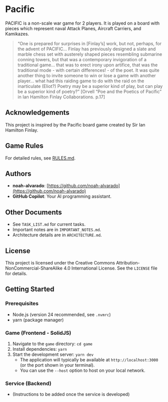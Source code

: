 # Pacific

PACIFIC is a non-scale war game for 2 players. It is played on a board with pieces which represent naval Attack Planes, Aircraft Carriers, and Kamikazes. 

> “One is prepared for surprises in [Finlay’s] work, but not, perhaps, for the advent of PACIFIC... Finlay has previously designed a slate and marble chess set with austerely shaped pieces resembling submarine conning towers, but that was a contemporary invigoration of a traditional game... that was to erect irony upon artifice, that was the traditional mode - with certain differences! - of the poet. It was quite another thing to invite someone to win or lose a game with another player... what had this raiding game to do with the raid on the inarticulate (Eliot?) Poetry may be a superior kind of play, but can play be a superior kind of poetry?” [Orvell “Poe and the Poetics of Pacific” in Ian Hamilton Finlay Collaborations. p.17]

## Acknowledgements

This project is inspired by the Pacific board game created by Sir Ian Hamilton Finlay.

## Game Rules

For detailed rules, see [RULES.md](RULES.md).

## Authors

- **noah-alvarado**: [https://github.com/noah-alvarado](https://github.com/noah-alvarado)
- **GitHub Copilot**: Your AI programming assistant.

## Other Documents

- See `TASK_LIST.md` for current tasks.
- Important notes are in `IMPORTANT_NOTES.md`.
- Architecture details are in `ARCHITECTURE.md`.

## License

This project is licensed under the Creative Commons Attribution-NonCommercial-ShareAlike 4.0 International License. See the `LICENSE` file for details.

## Getting Started

### Prerequisites

- Node.js (version 24 recommended, see `.nvmrc`)
- yarn (package manager)

### Game (Frontend - SolidJS)

1. Navigate to the `game` directory: `cd game`
2. Install dependencies: `yarn`
3. Start the development server: `yarn dev`
   - The application will typically be available at `http://localhost:3000` (or the port shown in your terminal).
   - You can use the `--host` option to host on your local network.

### Service (Backend)

- (Instructions to be added once the service is developed)
